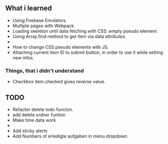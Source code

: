 ## What i learned

- Using Firebase Emulators.
- Multiple pages with Webpack.
- Loading skeleton until data fetching with CSS :empty pseudo element.
- Using Array.find method to get item via data attributes.
-
- How to change CSS pseudo elements with JS.
- Attaching current item ID to submit button, in order to use it while setting new infos.

### Things, that i didn't understand

- Checkbox item.checked gives reverse value.

## TODO

- Refactor delete todo functon.
- add delete ordner funtion
- Make time data work
-
- Add sticky alerts
- Add Numbers of erledigte aufgaben in menu dropdown.
